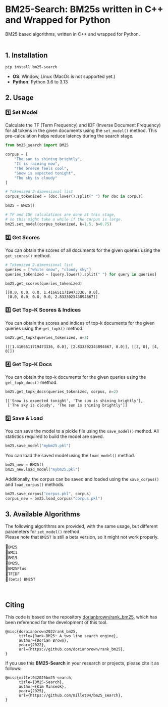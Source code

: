 # BM25-Search: BM25s written in C++ and Wrapped for Python
BM25 based algorithms, written in C++ and wrapped for Python.        
&nbsp;

## 1. Installation
```
pip install bm25-search
```
- __OS__: Window, Linux (MacOs is not supported yet.)
- __Python__: Python 3.6 to 3.13

 
## 2. Usage

### 1️⃣ Set Model 
Calculate the TF (Term Frequency) and IDF (Inverse Document Frequency) for all tokens in the given documents using the `set_model()` method. This pre-calculation helps reduce latency during the search stage. 

```python
from bm25_search import BM25

corpus = [
    "The sun is shining brightly",
    "It is raining now",
    "The breeze feels cool",
    "Snow is expected tonight",
    "The sky is cloudy"    
]

# Tokenized 2-dimensional list 
corpus_tokenized = [doc.lower().split(" ") for doc in corpus]

bm25 = BM25()

# TF and IDF calculations are done at this stage, 
# so this might take a while if the corpus is large. 
bm25.set_model(corpus_tokenized, k=1.5, b=0.75)
```

### 2️⃣ Get Scores
You can obtain the scores of all documents for the given queries using the `get_scores()` method.

```python
# Tokenized 2-dimensional list
queries = ["white snow", "cloudy sky"]
queries_tokenized = [query.lower().split(" ") for query in queries]

bm25.get_scores(queries_tokenized)
```
```
[[0.0, 0.0, 0.0, 1.4166511719473336, 0.0],
 [0.0, 0.0, 0.0, 0.0, 2.833302343894667]]
```

### 3️⃣ Get Top-K Scores & Indices
You can obtain the scores and indices of top-k documents for the given queries using the `get_topk()` method.
```python
bm25.get_topk(queries_tokenized, n=2)
```

```
([[1.4166511719473336, 0.0], [2.833302343894667, 0.0]], [[3, 0], [4, 0]])
```

### 4️⃣ Get Top-K Docs
You can obtain the top-k documents for the given queries using the `get_topk_docs()` method.
```python
bm25.get_topk_docs(queries_tokenized, corpus, n=2)
```
```
[['Snow is expected tonight', 'The sun is shining brightly'],
 ['The sky is cloudy', 'The sun is shining brightly']]
```

### 5️⃣ Save & Load
You can save the model to a pickle file using the `save_model()` method. All statistics required to build the model are saved. 
```python
bm25.save_model("mybm25.pkl")
```
You can load the saved model using the `load_model()` method.
```python
bm25_new = BM25()
bm25_new.load_model("mybm25.pkl")
```
Additionally, the corpus can be saved and loaded using the `save_corpus()` and `load_corpus()` methods.
```python
bm25.save_corpus("corpus.pkl", corpus)
corpus_new = bm25.load_corpus("corpus.pkl")
```

## 3. Available Algorithms
The following algorithms are provided, with the same usage, but different parameters for `set_model()` method.         
Please note that `BM25T` is still a beta version, so it might not work properly. 

🔹`BM25`    
🔹`BM11`    
🔹`BM15`    
🔹`BM25L`    
🔹`BM25Plus`     
🔹`TFIDF`       
🔹`(beta) BM25T`           

&nbsp;

## Citing
This code is based on the repository [dorianbrown/rank_bm25](https://github.com/dorianbrown/rank_bm25), which has been referenced for the development of this tool.
```
@misc{doraianbrown2022rank_bm25,
      title={Rank-BM25: A two line search engine},
      author={Dorian Brown},
      year={2022},
      url={https://github.com/dorianbrown/rank_bm25},
}
```

If you use this **BM25-Search** in your research or projects, please cite it as follows:
```
@misc{millet042025bm25-search,
      title={BM25-Search},
      author={Kim Minseok},
      year={2025},
      url={https://github.com/millet04/bm25_search},
}
```

